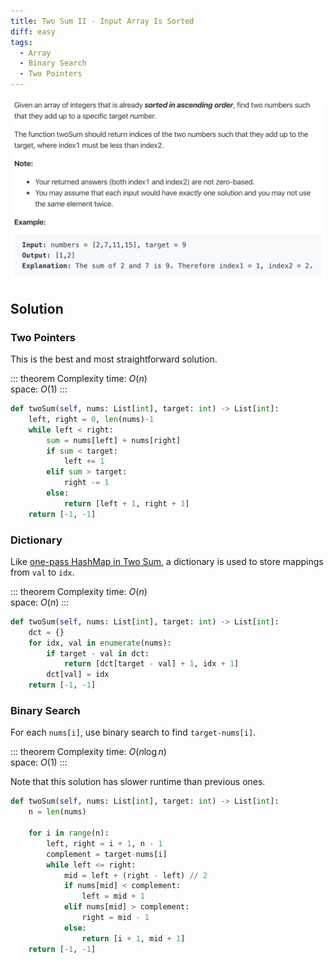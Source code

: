 ```yaml
---
title: Two Sum II - Input Array Is Sorted
diff: easy
tags:
  - Array
  - Binary Search
  - Two Pointers
---
```


<img class="medium-zoom" src="/algo/two-sum-ii-input-array-is-sorted.png" alt="https://leetcode.com/problems/two-sum-ii-input-array-is-sorted">

## Solution

### Two Pointers

This is the best and most straightforward solution.

::: theorem Complexity
time: $O(n)$  
space: $O(1)$
:::

```py
def twoSum(self, nums: List[int], target: int) -> List[int]:
    left, right = 0, len(nums)-1
    while left < right:
        sum = nums[left] + nums[right]
        if sum < target:
            left += 1
        elif sum > target:
            right -= 1
        else:
            return [left + 1, right + 1]
    return [-1, -1]
```

### Dictionary

Like [one-pass HashMap in Two Sum](two-sum.md#one-pass-hashmap), a dictionary is used to store mappings from `val` to `idx`.

::: theorem Complexity
time: $O(n)$  
space: $O(n)$
:::

```py
def twoSum(self, nums: List[int], target: int) -> List[int]:
    dct = {}
    for idx, val in enumerate(nums):
        if target - val in dct:
            return [dct[target - val] + 1, idx + 1]
        dct[val] = idx
    return [-1, -1]
```

### Binary Search

For each `nums[i]`, use binary search to find `target-nums[i]`.

::: theorem Complexity
time: $O(n \log n)$  
space: $O(1)$
:::

Note that this solution has slower runtime than previous ones.

```py
def twoSum(self, nums: List[int], target: int) -> List[int]:
    n = len(nums)

    for i in range(n):
        left, right = i + 1, n - 1
        complement = target-nums[i]
        while left <= right:
            mid = left + (right - left) // 2
            if nums[mid] < complement:
                left = mid + 1
            elif nums[mid] > complement:
                right = mid - 1
            else:
                return [i + 1, mid + 1]
    return [-1, -1]
```
